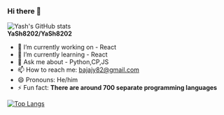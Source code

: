 ### Hi there 👋
![Yash's GitHub stats](https://github-readme-stats.vercel.app/api?username=YaSh8202&show_icons=true&theme=flag-india)<br>
**YaSh8202/YaSh8202**
- 🔭 I’m currently working on - React
- 🌱 I’m currently learning - React
- 💬 Ask me about - Python,CP,JS
- 📫 How to reach me: bajajy82@gmail.com
- 😄 Pronouns: He/him
- ⚡ Fun fact: **There are around 700 separate programming languages**

[![Top Langs](https://github-readme-stats.vercel.app/api/top-langs/?username=YaSh8202&layout=compact)](https://github.com/YaSh8202/github-readme-stats)

